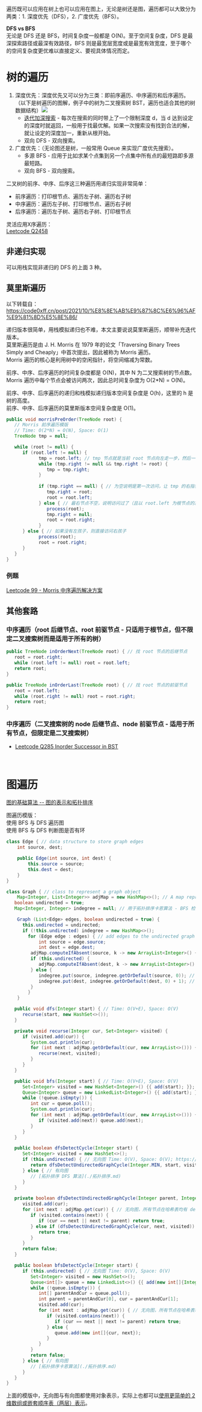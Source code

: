 遍历既可以应用在树上也可以应用在图上，无论是树还是图，遍历都可以大致分为两类：1. 深度优先（DFS），2. 广度优先（BFS）。  
  
**DFS vs BFS**  
无论是 DFS 还是 BFS，时间复杂度一般都是 O(N)。至于空间复杂度，DFS 是最深探索路径或最深有效路径，BFS 则是最宽层宽度或是最宽有效宽度，至于哪个的空间复杂度更优难以直接定义、要视具体情况而定。  
  
# 树的遍历
1. 深度优先：深度优先又可以分为三类：即前序遍历、中序遍历和后序遍历。（以下是树遍历的图解，例子中的树为二叉搜索树 BST，遍历也适合其他的树数据结构）![](树的三种遍历.png)
   * [迭代加深搜索](https://oi-wiki.org/search/iterative/) - 每次在搜索的同时带上了一个限制深度 d，当 d 达到设定的深度时就返回，一般用于找最优解。如果一次搜索没有找到合法的解，就让设定的深度加一，重新从根开始。
   * 双向 DFS - 双向搜索。
2. 广度优先：（无论图还是树，一般常用 Queue 来实现广度优先搜索）。
   * 多源 BFS - 应用于比如求某个点集到另一个点集中所有点的最短路即多源最短路。
   * 双向 BFS - 双向搜索。
  
二叉树的前序、中序、后序这三种遍历用递归实现非常简单：  
* 前序遍历：打印根节点、遍历左子树、遍历右子树
* 中序遍历：遍历左子树、打印根节点、遍历右子树
* 后序遍历：遍历左子树、遍历右子树、打印根节点
  
灵活应用X序遍历：  
[Leetcode Q2458](./../Leetcode%20Practices/algorithms/hard/2458%20Height%20of%20Binary%20Tree%20After%20Subtree%20Removal%20Queries.java)  

## 非递归实现
可以用栈实现非递归的 DFS 的上面 3 种。  
  
## 莫里斯遍历
以下转载自：https://code0xff.cn/post/2021/10/%E8%8E%AB%E9%87%8C%E6%96%AF%E9%81%8D%E5%8E%86/  

递归版本很简单，用栈模拟递归也不难，本文主要说说莫里斯遍历，顺带补充迭代版本。  
莫里斯遍历是由 J. H. Morris 在 1979 年的论文「Traversing Binary Trees Simply and Cheaply」中首次提出，因此被称为 Morris 遍历。  
Morris 遍历的核心是利用树中的空闲指针，将空间缩减为常数。  

前序、中序、后序遍历的时间复杂度都是 O(N)，其中 N 为二叉搜索树的节点数。Morris 遍历中每个节点会被访问两次，因此总时间复杂度为 O(2*N) = O(N)。  

前序、中序、后序遍历的递归和栈模拟递归版本空间复杂度是 O(h)，这里的 h 是树的高度。  
前序、中序、后序遍历的莫里斯版本空间复杂度是 O(1)。  
```java
public void morrisPreOrder(TreeNode root) {
   // Morris 前序遍历模版
   // Time: O(2*N) = O(N), Space: O(1)
   TreeNode tmp = null;

   while (root != null) {
      if (root.left != null) {
            tmp = root.left; // tmp 节点就是当前 root 节点向左走一步，然后一直向右走至无法走为止（后面的 while 要找到以 root.left 为根节点的左子树的最右节点）
            while (tmp.right != null && tmp.right != root) {
               tmp = tmp.right;
            }
            
            if (tmp.right == null) { // 为空说明是第一次访问，让 tmp 的右指针指向 root，继续遍历左子树
               tmp.right = root;
               root = root.left;
            } else { // 最右节点不空，说明访问过了（且以 root.left 为根节点的左子树已经访问完了），要断开，并 process 当前 root 节点
               process(root);
               tmp.right = null;
               root = root.right;
            }
      } else { // 如果没有左孩子，则直接访问右孩子
            process(root);
            root = root.right;
      }
   }
}
```

### 例题
[Leetcode 99 - Morris 中序遍历解决方案](./../Leetcode%20Practices/algorithms/medium/99%20Recover%20Binary%20Search%20Tree.java)  

## 其他套路
### 中序遍历（root 后继节点、root 前驱节点 - 只适用于根节点，但不限定二叉搜索树而是适用于所有的树）
```java
public TreeNode inOrderNext(TreeNode root) { // 找 root 节点的后继节点
   root = root.right;
   while (root.left != null) root = root.left;
   return root;
}

public TreeNode inOrderLast(TreeNode root) { // 找 root 节点的前驱节点
   root = root.left;
   while (root.right != null) root = root.right;
   return root;
}
```

### 中序遍历（二叉搜索树的 node 后继节点、node 前驱节点 - 适用于所有节点，但限定是二叉搜索树）
* [Leetcode Q285 Inorder Successor in BST](./../Leetcode%20Practices/algorithms/medium/285%20Inorder%20Successor%20in%20BST.java)  

<br />



# 图遍历
[图的基础算法 -- 图的表示和拓扑排序](https://www.youtube.com/watch?v=B5hxqxBL2d0&list=PLbaIOC0vpjNVRXM5J4Y1jrZwhoDTyMNXU&index=4)  

图遍历模版：  
使用 BFS 与 DFS 遍历图  
使用 BFS 与 DFS 判断图是否有环  
```java
class Edge { // data structure to store graph edges
	int source, dest;

	public Edge(int source, int dest) {
		this.source = source;
		this.dest = dest;
	}
}

class Graph { // class to represent a graph object
	Map<Integer, List<Integer>> adjMap = new HashMap<>(); // A map represent each node and its adjacency nodes
   boolean undirected = true;
   Map<Integer, Integer> indegree = null; // 用于拓扑排序卡恩算法 - BFS 检测有向图是否有环

	Graph (List<Edge> edges, boolean undirected = true) {
      this.undirected = undirected;
      if (!this.undirected) indegree = new HashMap<>();
		for (Edge edge : edges) { // add edges to the undirected graph
			int source = edge.source;
			int dest = edge.dest;
         adjMap.computeIfAbsent(source, k -> new ArrayList<Integer>() {{ add(dest); }});
         if (this.undirected) {
            adjMap.computeIfAbsent(dest, k -> new ArrayList<Integer>() {{ add(source); }});
         } else {
            indegree.put(source, indegree.getOrDefault(source, 0)); // 保证 0 入度节点也在 indegree 哈希表
            indegree.put(dest, indegree.getOrDefault(dest, 0) + 1); // increment in-degree of destination vertex by 1
         }
		}
	}

   public void dfs(Integer start) { // Time: O(V+E), Space: O(V)
      recurse(start, new HashSet<>());
   }

   private void recurse(Integer cur, Set<Integer> visited) {
      if (visited.add(cur)) {
         System.out.println(cur);
         for (int next : adjMap.getOrDefault(cur, new ArrayList<>())) {
            recurse(next, visited);
         }
      }
   }

   public void bfs(Integer start) { // Time: O(V+E), Space: O(V)
      Set<Integer> visited = new HashSet<Integer>() {{ add(start); }};
      Queue<Integer> queue = new LinkedList<Integer>() {{ add(start); }};
      while (!queue.isEmpty()) {
         int cur = queue.poll();
         System.out.println(cur);
         for (int next : adjMap.getOrDefault(cur, new ArrayList<>())) {
            if (visited.add(next)) queue.add(next);
         }
      }
   }

   public boolean dfsDetectCycle(Integer start) {
      Set<Integer> visited = new HashSet<>();
      if (this.undirected) { // 无向图 Time: O(V), Space: O(V); https://www.baeldung.com/cs/cycles-undirected-graph
         return dfsDetectUndirectedGraphCycle(Integer.MIN, start, visited); // 应该用 null，为了 recurse 代码简洁直观用 MIN 特殊代替
      } else { // 有向图
         // [拓扑排序 DFS 算法](./拓扑排序.md)
      }
   }

   private boolean dfsDetectUndirectedGraphCycle(Integer parent, Integer cur, Set<Integer> visited) {
      visited.add(cur);
      for (int next : adjMap.get(cur)) { // 无向图，所有节点在哈希表均有 dest/to 节点，无需 getOrDefault
         if (visited.contains(next)) {
            if (cur == next || next != parent) return true;
         } else if (dfsDetectUndirectedGraphCycle(cur, next, visited)) {
            return true;
         }
      }
      return false;
   }

   public boolean bfsDetectCycle(Integer start) {
      if (this.undirected) { // 无向图 Time: O(V), Space: O(V)
         Set<Integer> visited = new HashSet<>();
         Queue<int[]> queue = new LinkedList<>() {{ add(new int[]{Integer.MIN, start}); }};
         while (!queue.isEmpty()) {
            int[] parentAndCur = queue.poll();
            int parent = parentAndCur[0], cur = parentAndCur[1];
            visited.add(cur);
            for (int next : adjMap.get(cur)) { // 无向图，所有节点在哈希表均有 dest/to 节点，无需 getOrDefault
               if (visited.contains(next)) {
                  if (cur == next || next != parent) return true;
               } else {
                  queue.add(new int[]{cur, next});
               }
            }
         }
         return false;
      } else { // 有向图
         // [拓扑排序卡恩算法](./拓扑排序.md)
      }
   }
}
```
  
上面的模版中，无向图与有向图都使用对象表示，实际上也都可以[使用更简单的 2 维数组或嵌套顺序表（两层）表示](./../Common%20Data%20Structure%20and%20Data%20Type/Data%20Structure%20Implementation/Graph)。  
